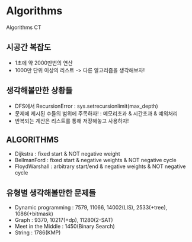 # Algorithms
Algorithms CT

## 시공간 복잡도

- 1초에 약 2000만번의 연산
- 1000만 단위 이상의 리스트 -> 다른 알고리즘을 생각해보자!

## 생각해볼만한 상황들

- DFS에서 RecursionError : sys.setrecursionlimit(max_depth)
- 문제에 제시된 수들의 범위에 주목하자! : 메모리초과 & 시간초과 & 예외처리
- 반복되는 계산은 리스트를 통해 저장해놓고 사용하자!

## ALGORITHMS

- Dijkstra : fixed start & NOT negative weight
- BellmanFord : fixed start & negative weights & NOT negative cycle
- FloydWarshall : arbitrary start/end & negative weights & NOT negative cycle



## 유형별 생각해볼만한 문제들

- Dynamic programming : 7579, 11066, 14002(LIS), 2533(+tree), 1086(+bitmask)
- Graph : 9370, 10217(+dp), 11280(2-SAT)
- Meet in the Middle : 1450(Binary Search)
- String : 1786(KMP)